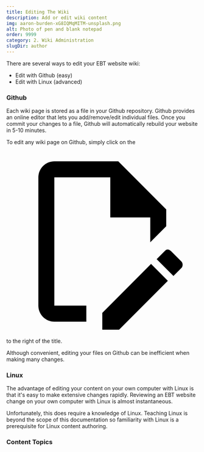 ```yaml
---
title: Editing The Wiki
description: Add or edit wiki content 
img: aaron-burden-xG8IQMqMITM-unsplash.png
alt: Photo of pen and blank notepad
order: 9999
category: 2. Wiki Administration
slugDir: author
---
```

There are several ways to edit your EBT website wiki:

* Edit with Github (easy)
* Edit with Linux (advanced)

### Github
Each wiki page is stored as a file in your Github repository.
Github provides an online editor that
lets you add/remove/edit individual files.
Once you commit your changes to a file, Github
will automatically rebuild your website in 5-10 minutes.

To edit any wiki page on Github, simply click on the <span class="v-btn__content" style="display:inline"><span aria-hidden="true" class="v-icon notranslate theme--light"><svg xmlns="http://www.w3.org/2000/svg" viewBox="0 0 24 24" role="img" aria-hidden="true" class="v-icon__svg"><path d="M10 20H6V4H13V9H18V12.1L20 10.1V8L14 2H6C4.9 2 4 2.9 4 4V20C4 21.1 4.9 22 6 22H10V20M20.2 13C20.3 13 20.5 13.1 20.6 13.2L21.9 14.5C22.1 14.7 22.1 15.1 21.9 15.3L20.9 16.3L18.8 14.2L19.8 13.2C19.9 13.1 20 13 20.2 13M20.2 16.9L14.1 23H12V20.9L18.1 14.8L20.2 16.9Z"></path></svg></span></span> to the right of the title.

Although convenient, editing your files on Github
can be inefficient when making many changes.

### Linux
The advantage of editing your content on your own computer
with Linux is that it's easy to make extensive changes
rapidly. 
Reviewing an EBT website change on your own computer 
with Linux is almost instantaneous.

Unfortunately, this does require a knowledge of Linux.
Teaching Linux is beyond the scope of this documentation
so familiarity with Linux is a prerequisite for
Linux content authoring.

### Content Topics


